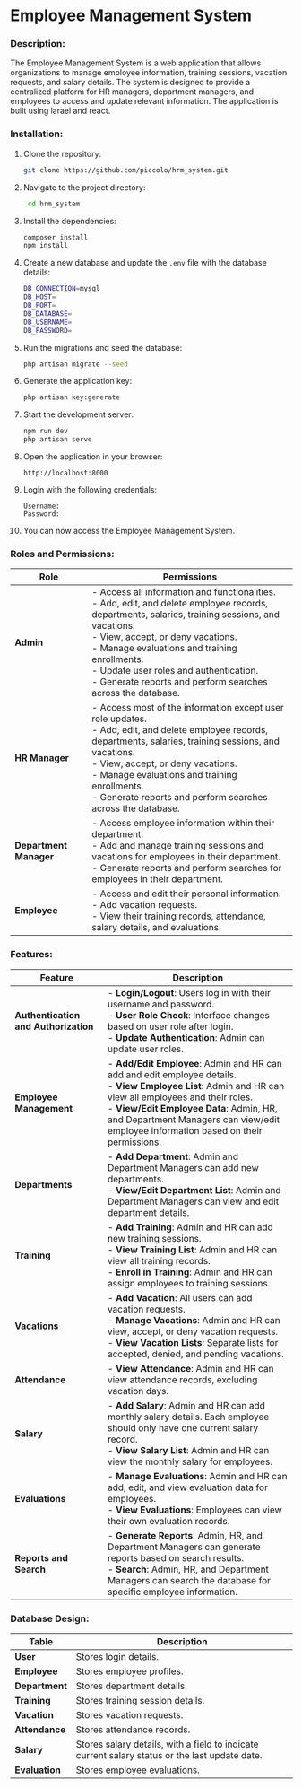 # Employee Management System

### Description:

The Employee Management System is a web application that allows organizations to manage employee information, training sessions, vacation requests, and salary details. The system is designed to provide a centralized platform for HR managers, department managers, and employees to access and update relevant information. The application is built using larael and react.

### Installation:

1. Clone the repository:
   ```bash
   git clone https://github.com/piccolo/hrm_system.git
   ```
2. Navigate to the project directory:
   ```bash
    cd hrm_system
    ```
3. Install the dependencies:
    ```bash
    composer install
    npm install
    ```
4. Create a new database and update the `.env` file with the database details:
    ```bash
    DB_CONNECTION=mysql
    DB_HOST=
    DB_PORT=
    DB_DATABASE=
    DB_USERNAME=
    DB_PASSWORD=
    ```
5. Run the migrations and seed the database:
    ```bash
    php artisan migrate --seed
    ```
6. Generate the application key:
    ```bash
    php artisan key:generate
    ```
7. Start the development server:
    ```bash
    npm run dev
    php artisan serve
    ```
8. Open the application in your browser:
    ```
    http://localhost:8000
    ```
9. Login with the following credentials:
    ```
    Username:
    Password:
    ```
10. You can now access the Employee Management System.

### Roles and Permissions:

| **Role**             | **Permissions**                                                                                                                                                  |
|----------------------|------------------------------------------------------------------------------------------------------------------------------------------------------------------|
| **Admin**            | - Access all information and functionalities.<br>- Add, edit, and delete employee records, departments, salaries, training sessions, and vacations.<br>- View, accept, or deny vacations.<br>- Manage evaluations and training enrollments.<br>- Update user roles and authentication.<br>- Generate reports and perform searches across the database. |
| **HR Manager**       | - Access most of the information except user role updates.<br>- Add, edit, and delete employee records, departments, salaries, training sessions, and vacations.<br>- View, accept, or deny vacations.<br>- Manage evaluations and training enrollments.<br>- Generate reports and perform searches across the database. |
| **Department Manager** | - Access employee information within their department.<br>- Add and manage training sessions and vacations for employees in their department.<br>- Generate reports and perform searches for employees in their department. |
| **Employee**         | - Access and edit their personal information.<br>- Add vacation requests.<br>- View their training records, attendance, salary details, and evaluations. |

### Features:

| **Feature**                   | **Description**                                                                                                                                                                                                                                                     |
|-------------------------------|---------------------------------------------------------------------------------------------------------------------------------------------------------------------------------------------------------------------------------------------------------------------|
| **Authentication and Authorization** | - **Login/Logout**: Users log in with their username and password.<br>- **User Role Check**: Interface changes based on user role after login.<br>- **Update Authentication**: Admin can update user roles. |
| **Employee Management**       | - **Add/Edit Employee**: Admin and HR can add and edit employee details.<br>- **View Employee List**: Admin and HR can view all employees and their roles.<br>- **View/Edit Employee Data**: Admin, HR, and Department Managers can view/edit employee information based on their permissions. |
| **Departments**               | - **Add Department**: Admin and Department Managers can add new departments.<br>- **View/Edit Department List**: Admin and Department Managers can view and edit department details. |
| **Training**                  | - **Add Training**: Admin and HR can add new training sessions.<br>- **View Training List**: Admin and HR can view all training records.<br>- **Enroll in Training**: Admin and HR can assign employees to training sessions. |
| **Vacations**                 | - **Add Vacation**: All users can add vacation requests.<br>- **Manage Vacations**: Admin and HR can view, accept, or deny vacation requests.<br>- **View Vacation Lists**: Separate lists for accepted, denied, and pending vacations. |
| **Attendance**                | - **View Attendance**: Admin and HR can view attendance records, excluding vacation days. |
| **Salary**                    | - **Add Salary**: Admin and HR can add monthly salary details. Each employee should only have one current salary record.<br>- **View Salary List**: Admin and HR can view the monthly salary for employees. |
| **Evaluations**               | - **Manage Evaluations**: Admin and HR can add, edit, and view evaluation data for employees.<br>- **View Evaluations**: Employees can view their own evaluation records. |
| **Reports and Search**        | - **Generate Reports**: Admin, HR, and Department Managers can generate reports based on search results.<br>- **Search**: Admin, HR, and Department Managers can search the database for specific employee information. |

### Database Design:

| **Table**     | **Description**                                               |
|---------------|---------------------------------------------------------------|
| **User**      | Stores login details.                                         |
| **Employee**  | Stores employee profiles.                                     |
| **Department**| Stores department details.                                    |
| **Training**  | Stores training session details.                              |
| **Vacation**  | Stores vacation requests.                                     |
| **Attendance**| Stores attendance records.                                    |
| **Salary**    | Stores salary details, with a field to indicate current salary status or the last update date.                                        |
| **Evaluation**| Stores employee evaluations.                                  |

